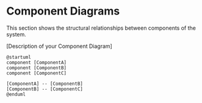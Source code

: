 # Component Diagrams

This section shows the structural relationships between components of the system.

[Description of your Component Diagram]

```plantuml
@startuml
component [ComponentA]
component [ComponentB]
component [ComponentC]

[ComponentA] -- [ComponentB]
[ComponentB] -- [ComponentC]
@enduml
```
